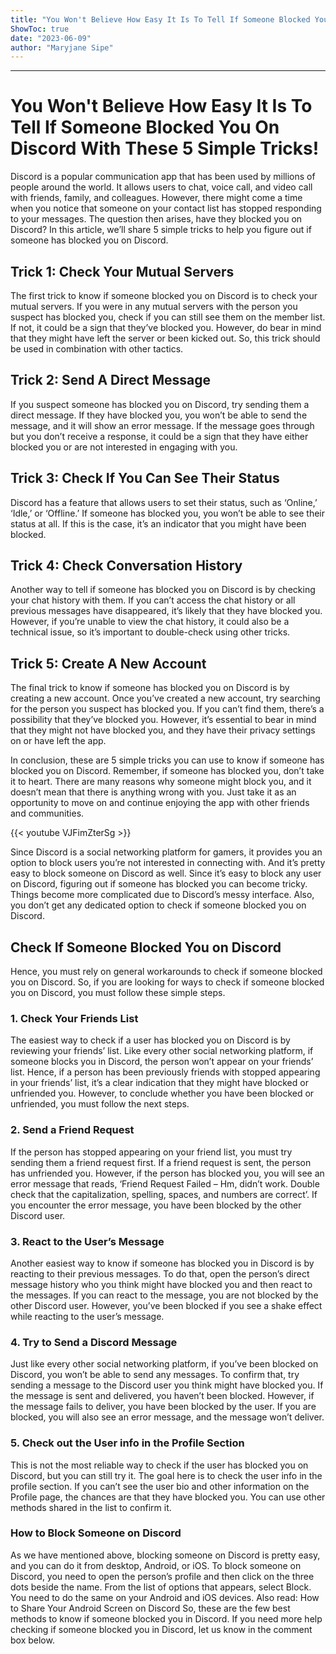 ```yaml
---
title: "You Won't Believe How Easy It Is To Tell If Someone Blocked You On Discord With These 5 Simple Tricks!"
ShowToc: true 
date: "2023-06-09"
author: "Maryjane Sipe"
---
```

*****
# You Won't Believe How Easy It Is To Tell If Someone Blocked You On Discord With These 5 Simple Tricks!

Discord is a popular communication app that has been used by millions of people around the world. It allows users to chat, voice call, and video call with friends, family, and colleagues. However, there might come a time when you notice that someone on your contact list has stopped responding to your messages. The question then arises, have they blocked you on Discord? In this article, we’ll share 5 simple tricks to help you figure out if someone has blocked you on Discord.

## Trick 1: Check Your Mutual Servers

The first trick to know if someone blocked you on Discord is to check your mutual servers. If you were in any mutual servers with the person you suspect has blocked you, check if you can still see them on the member list. If not, it could be a sign that they’ve blocked you. However, do bear in mind that they might have left the server or been kicked out. So, this trick should be used in combination with other tactics.

## Trick 2: Send A Direct Message

If you suspect someone has blocked you on Discord, try sending them a direct message. If they have blocked you, you won’t be able to send the message, and it will show an error message. If the message goes through but you don’t receive a response, it could be a sign that they have either blocked you or are not interested in engaging with you.

## Trick 3: Check If You Can See Their Status

Discord has a feature that allows users to set their status, such as ‘Online,’ ‘Idle,’ or ‘Offline.’ If someone has blocked you, you won’t be able to see their status at all. If this is the case, it’s an indicator that you might have been blocked.

## Trick 4: Check Conversation History

Another way to tell if someone has blocked you on Discord is by checking your chat history with them. If you can’t access the chat history or all previous messages have disappeared, it’s likely that they have blocked you. However, if you’re unable to view the chat history, it could also be a technical issue, so it’s important to double-check using other tricks.

## Trick 5: Create A New Account

The final trick to know if someone has blocked you on Discord is by creating a new account. Once you’ve created a new account, try searching for the person you suspect has blocked you. If you can’t find them, there’s a possibility that they’ve blocked you. However, it’s essential to bear in mind that they might not have blocked you, and they have their privacy settings on or have left the app.

In conclusion, these are 5 simple tricks you can use to know if someone has blocked you on Discord. Remember, if someone has blocked you, don’t take it to heart. There are many reasons why someone might block you, and it doesn’t mean that there is anything wrong with you. Just take it as an opportunity to move on and continue enjoying the app with other friends and communities.

{{< youtube VJFimZterSg >}} 



Since Discord is a social networking platform for gamers, it provides you an option to block users you’re not interested in connecting with. And it’s pretty easy to block someone on Discord as well.
Since it’s easy to block any user on Discord, figuring out if someone has blocked you can become tricky. Things become more complicated due to Discord’s messy interface. Also, you don’t get any dedicated option to check if someone blocked you on Discord.

 
## Check If Someone Blocked You on Discord


Hence, you must rely on general workarounds to check if someone blocked you on Discord. So, if you are looking for ways to check if someone blocked you on Discord, you must follow these simple steps.

 
### 1. Check Your Friends List


The easiest way to check if a user has blocked you on Discord is by reviewing your friends’ list. Like every other social networking platform, if someone blocks you in Discord, the person won’t appear on your friends’ list.
Hence, if a person has been previously friends with stopped appearing in your friends’ list, it’s a clear indication that they might have blocked or unfriended you. However, to conclude whether you have been blocked or unfriended, you must follow the next steps.

 
### 2. Send a Friend Request



If the person has stopped appearing on your friend list, you must try sending them a friend request first. If a friend request is sent, the person has unfriended you.
However, if the person has blocked you, you will see an error message that reads, ‘Friend Request Failed – Hm, didn’t work. Double check that the capitalization, spelling, spaces, and numbers are correct’.
If you encounter the error message, you have been blocked by the other Discord user.

 
### 3. React to the User’s Message



Another easiest way to know if someone has blocked you in Discord is by reacting to their previous messages. To do that, open the person’s direct message history who you think might have blocked you and then react to the messages.
If you can react to the message, you are not blocked by the other Discord user. However, you’ve been blocked if you see a shake effect while reacting to the user’s message.

 
### 4. Try to Send a Discord Message



Just like every other social networking platform, if you’ve been blocked on Discord, you won’t be able to send any messages. To confirm that, try sending a message to the Discord user you think might have blocked you.
If the message is sent and delivered, you haven’t been blocked. However, if the message fails to deliver, you have been blocked by the user. If you are blocked, you will also see an error message, and the message won’t deliver.

 
### 5. Check out the User info in the Profile Section


This is not the most reliable way to check if the user has blocked you on Discord, but you can still try it. The goal here is to check the user info in the profile section.
If you can’t see the user bio and other information on the Profile page, the chances are that they have blocked you. You can use other methods shared in the list to confirm it.

 
### How to Block Someone on Discord



As we have mentioned above, blocking someone on Discord is pretty easy, and you can do it from desktop, Android, or iOS. To block someone on Discord, you need to open the person’s profile and then click on the three dots beside the name.
From the list of options that appears, select Block. You need to do the same on your Android and iOS devices.
Also read: How to Share Your Android Screen on Discord
So, these are the few best methods to know if someone blocked you in Discord. If you need more help checking if someone blocked you in Discord, let us know in the comment box below.




